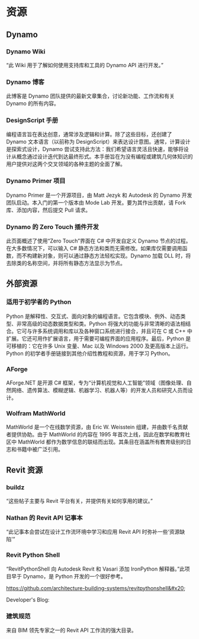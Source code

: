 # 资源

## **Dynamo**

### **Dynamo Wiki**

“此 Wiki 用于了解如何使用支持库和工具的 Dynamo API 进行开发。”

[]()

### **Dynamo 博客**

此博客是 Dynamo 团队提供的最新文章集合，讨论新功能、工作流和有关 Dynamo 的所有内容。

[]()

### **DesignScript 手册**

编程语言旨在表达创意，通常涉及逻辑和计算。除了这些目标，还创建了 Dynamo 文本语言（以前称为 DesignScript）来表达设计意图。通常，计算设计是探索式设计，Dynamo 尝试支持此方法：我们希望语言灵活且快速，能够将设计从概念通过设计迭代到达最终形式。本手册旨在为没有编程或建筑几何体知识的用户提供对这两个交叉领域的各种主题的全面了解。

[]()

### **Dynamo Primer 项目**

Dynamo Primer 是一个开源项目，由 Matt Jezyk 和 Autodesk 的 Dynamo 开发团队启动。本入门的第一个版本由 Mode Lab 开发。要为其作出贡献，请 Fork 库、添加内容，然后提交 Pull 请求。

[]()

### **Dynamo 的 Zero Touch 插件开发**

此页面概述了使用“Zero Touch”界面在 C# 中开发自定义 Dynamo 节点的过程。在大多数情况下，可以输入 C# 静态方法和类而无需修改。如果库仅需要调用函数，而不构建新对象，则可以通过静态方法轻松实现。Dynamo 加载 DLL 时，将去除类的名称空间，并将所有静态方法显示为节点。

[]()

## **外部资源**

### **适用于初学者的 Python**

Python 是解释性、交互式、面向对象的编程语言。它包含模块、例外、动态类型、非常高级的动态数据类型和类。Python 将强大的功能与非常清晰的语法相结合。它可与许多系统调用和库以及各种窗口系统进行接合，并且可在 C 或 C++ 中扩展。它还可用作扩展语言，用于需要可编程界面的应用程序。最后，Python 是可移植的：它在许多 Unix 变量、Mac 以及 Windows 2000 及更高版本上运行。Python 的初学者手册链接到其他介绍性教程和资源，用于学习 Python。

[]()

### **AForge**

AForge.NET 是开源 C# 框架，专为“计算机视觉和人工智能”领域（图像处理、自然网络、遗传算法、模糊逻辑、机器学习、机器人等）的开发人员和研究人员而设计。

[]()

### **Wolfram MathWorld**

MathWorld 是一个在线数学资源，由 Eric W. Weisstein 组建，并由数千名贡献者提供协助。由于 MathWorld 的内容在 1995 年首次上线，因此在数学和教育社区中 MathWorld 都作为数学信息的联结而出现。其条目在涵盖所有教育级别的日志和书籍中被广泛引用。

[]()

## Revit 资源

### **buildz**

“这些帖子主要与 Revit 平台有关，并提供有关如何享用的建议。”

[]()

### **Nathan 的 Revit API 记事本**

“此记事本会尝试在设计工作流环境中学习和应用 Revit API 时弥补一些‘资源缺陷’”

[]()

### **Revit Python Shell**

“RevitPythonShell 向 Autodesk Revit 和 Vasari 添加 IronPython 解释器。”此项目早于 Dynamo，是 Python 开发的一个很好参考。

https://github.com/architecture-building-systems/revitpythonshell&#x20;

Developer's Blog:&#x20;

[]()

### **建筑规范**

来自 BIM 领先专家之一的 Revit API 工作流的强大目录。

[]()
